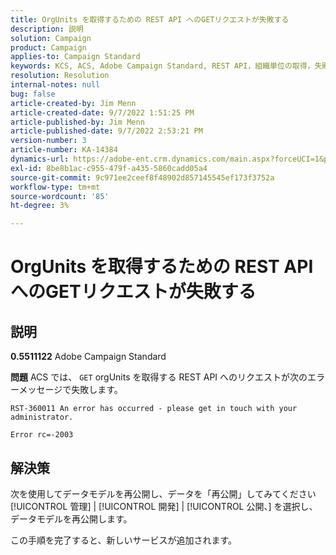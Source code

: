 ```yaml
---
title: OrgUnits を取得するための REST API へのGETリクエストが失敗する
description: 説明
solution: Campaign
product: Campaign
applies-to: Campaign Standard
keywords: KCS, ACS, Adobe Campaign Standard, REST API，組織単位の取得，失敗，再公開，データモデル
resolution: Resolution
internal-notes: null
bug: false
article-created-by: Jim Menn
article-created-date: 9/7/2022 1:51:25 PM
article-published-by: Jim Menn
article-published-date: 9/7/2022 2:53:21 PM
version-number: 3
article-number: KA-14384
dynamics-url: https://adobe-ent.crm.dynamics.com/main.aspx?forceUCI=1&pagetype=entityrecord&etn=knowledgearticle&id=f6147927-b42e-ed11-9db1-0022480866ad
exl-id: 8be8b1ac-c955-479f-a435-5860cadd05a4
source-git-commit: 9c971ee2ceef8f48902d857145545ef173f3752a
workflow-type: tm+mt
source-wordcount: '85'
ht-degree: 3%

---
```


# OrgUnits を取得するための REST API へのGETリクエストが失敗する

## 説明


<b>0.5511122</b>
Adobe Campaign Standard

<b>問題</b>
ACS では、 `GET` orgUnits を取得する REST API へのリクエストが次のエラーメッセージで失敗します。


```
RST-360011 An error has occurred - please get in touch with your administrator.

Error rc=-2003
```



## 解決策


次を使用してデータモデルを再公開し、データを「再公開」してみてください [!UICONTROL 管理] | [!UICONTROL 開発] | [!UICONTROL 公開、] を選択し、データモデルを再公開します。

この手順を完了すると、新しいサービスが追加されます。
